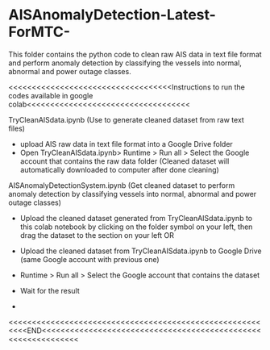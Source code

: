 # AISAnomalyDetection-Latest-ForMTC-
This folder contains the python code to clean raw AIS data in text file format and perform anomaly detection by classifying the vessels into normal, abnormal and power outage classes.

<<<<<<<<<<<<<<<<<<<<<<<<<<<<<<<<<<<Instructions to run the codes available in google colab<<<<<<<<<<<<<<<<<<<<<<<<<<<<<<<<<<<

TryCleanAISdata.ipynb (Use to generate cleaned dataset from raw text files)
- upload AIS raw data in text file format into a Google Drive folder
- Open TryCleanAISdata.ipynb> Runtime > Run all > Select the Google account that contains the raw data folder
(Cleaned dataset will automatically downloaded to computer after done cleaning)

AISAnomalyDetectionSystem.ipynb (Get cleaned dataset to perform anomaly detection by classifying vessels into normal, abnormal and power outage classes)
- Upload the cleaned dataset generated from TryCleanAISdata.ipynb to this colab notebook by clicking on the     folder symbol on your left, then drag the dataset to the section on your left
OR
- Upload the cleaned dataset from TryCleanAISdata.ipynb to Google Drive (same Google account with previous   one)
- Runtime > Run all > Select the Google account that contains the dataset

- Wait for the result
- 
<<<<<<<<<<<<<<<<<<<<<<<<<<<<<<<<<<<<<<<<<<<<<<<<<<<<<<<<<<END<<<<<<<<<<<<<<<<<<<<<<<<<<<<<<<<<<<<<<<<<<<<<<<<<<<<<<<<<<<<<<
